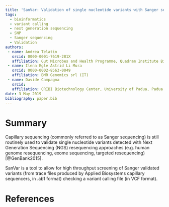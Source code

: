 ```yaml
---
title: 'SanVar: Validation of single nucleotide variants with Sanger sequencing'
tags:
  - bioinformatics
  - variant calling
  - next generation sequencing
  - SNP
  - Sanger sequencing
  - Validation
authors:
 - name: Andrea Telatin
   orcid: 0000-0001-7619-281X
   affiliation: Gut Microbes and Health Programme, Quadram Institute Bioscience, Norwich (UK)
 - name: Ilena Egle Astrid Li Mura
   orcid: 0000-0002-8563-0049
   affiliation: BMR Genomics srl (IT)
 - name: Davide Campagna
   orcid:
   affiliation: CRIBI Biotechnology Center, University of Padua, Padua (IT)
date: 3 May 2019
bibliography: paper.bib
---
```


# Summary
Capillary sequencing (commonly referred to as Sanger sequencing) is still routinely used to validate single nucleotide variants detected with Next Generation Sequencing (NGS) resequencing approaches (e.g. human genome resequencing, exome sequencing, targeted resequencing)[@GenBank2015].

SanVar is a tool to allow for high throughput screening of Sanger validated variants (from trace files produced by Applied Biosystems capillary sequencers, in .ab1 format) checking a variant calling file (in VCF format).

# References
